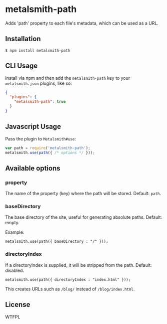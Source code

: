 # metalsmith-path

Adds 'path' property to each file's metadata, which can be used as a URL.

## Installation

```
$ npm install metalsmith-path
```

## CLI Usage

Install via npm and then add the `metalsmith-path` key to your `metalsmith.json` plugins, like so:

```json
{
  "plugins": {
    "metalsmith-path": true
  }
}
```

## Javascript Usage

Pass the plugin to `Metalsmith#use`:

```js
var path = require('metalsmith-path');
metalsmith.use(path({ /* options */ }));
```

## Available options

### property

The name of the property (key) where the path will be stored. Default: `path`.

### baseDirectory

The base directory of the site, useful for generating absolute paths. Default: empty.

Example:

    metalsmith.use(path({ baseDirectory : "/" })); 

### directoryIndex

If a directoryIndex is supplied, it will be stripped from the path. Default: disabled.

    metalsmith.use(path({ directoryIndex : "index.html" })); 

This creates URLs such as `/blog/` instead of `/blog/index.html`.

## License

WTFPL
